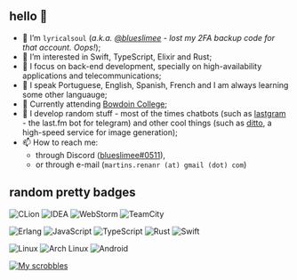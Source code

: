 ## hello 👋
- 💁 I’m `lyricalsoul` (*a.k.a. [@blueslimee](https://github.com/blueslimee) - lost my 2FA backup code for that account. Oops!*);
- 👀 I’m interested in Swift, TypeScript, Elixir and Rust;
- 🌱 I focus on back-end development, specially on high-availability applications and telecommunications;
- 🙋 I speak Portuguese, English, Spanish, French and I am always learning some other languauge;
- 🏫 Currently attending [Bowdoin College](https://bowdoin.edu);
- 🥁 I develop random stuff - most of the times chatbots (such as [lastgram](https://github.com/musicorum-app/lastgram) - the last.fm bot for telegram) and other cool things (such as [ditto](https://github.com/musicorum-app/ditto), a high-speed service for image generation);
- 📫 How to reach me:
  - through Discord ([blueslimee#0511](https://discord.com/users/918911149595045959)),
  - or through e-mail (`martins.renanr (at) gmail (dot) com`)

## random pretty badges
![CLion](https://img.shields.io/badge/CLion-000000?style=for-the-badge&logo=clion&logoColor=white)
![IDEA](https://img.shields.io/badge/IntelliJ_IDEA-000000.svg?style=for-the-badge&logo=intellij-idea&logoColor=white)
![WebStorm](https://img.shields.io/badge/WebStorm-000000?style=for-the-badge&logo=WebStorm&logoColor=white)
![TeamCity](https://img.shields.io/badge/TeamCity-000000?style=for-the-badge&logo=TeamCity&logoColor=white)

![Erlang](https://img.shields.io/badge/Erlang-A90533?style=for-the-badge&logo=erlang&logoColor=white)
![JavaScript](https://img.shields.io/badge/JavaScript-323330?style=for-the-badge&logo=javascript&logoColor=F7DF1E)
![TypeScript](https://img.shields.io/badge/TypeScript-007ACC?style=for-the-badge&logo=typescript&logoColor=white)
![Rust](https://img.shields.io/badge/Rust-black?style=for-the-badge&logo=rust&logoColor=#E57324)
![Swift](https://img.shields.io/badge/Swift-FA7343?style=for-the-badge&logo=swift&logoColor=white)

![Linux](https://img.shields.io/badge/Linux-FCC624?style=for-the-badge&logo=linux&logoColor=black)
![Arch Linux](https://img.shields.io/badge/Arch_Linux-1793D1?style=for-the-badge&logo=arch-linux&logoColor=white)
![Android](https://img.shields.io/badge/Android-3DDC84?style=for-the-badge&logo=android&logoColor=white)


[![My scrobbles](https://lastfm-recently-played.vercel.app/api?user=BlueSlimee)](https://last.fm/user/BlueSlimee)

<!---
lyricalsoul/lyricalsoul is a ✨ special ✨ repository because its `README.md` (this file) appears on your GitHub profile.
You can click the Preview link to take a look at your changes.
--->
